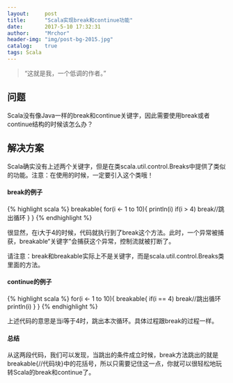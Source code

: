 ```yaml
---
layout:     post
title:      "Scala实现break和continue功能"
date:       2017-5-10 17:32:31
author:     "Mrchor"
header-img: "img/post-bg-2015.jpg"
catalog:	true
tags: Scala
---
```


> “这就是我，一个低调的作者。”


## 问题
Scala没有像Java一样的break和continue关键字，因此需要使用break或者continue结构的时候该怎么办？

## 解决方案
Scala确实没有上述两个关键字，但是在类scala.util.control.Breaks中提供了类似的功能。注意：在使用的时候，一定要引入这个类哦！

#### break的例子
{% highlight scala %}
    breakable{
        for(i <- 1 to 10){
            println(i)
            if(i > 4) break//跳出循环
        }
    }
{% endhighlight %}

很显然，在i大于4的时候，代码就执行到了break这个方法。此时，一个异常被捕获，breakable“关键字”会捕获这个异常，控制流就被打断了。

请注意：break和breakable实际上不是关键字，而是scala.util.control.Breaks类里面的方法。

#### continue的例子
{% highlight scala %}
    for(i <- 1 to 10){
        breakable{
            if(i == 4) break//跳出循环
            println(i)
        }
    }
{% endhighlight %}

上述代码的意思是当i等于4时，跳出本次循环。具体过程跟break的过程一样。

#### 总结
从这两段代码，我们可以发现，当跳出的条件成立时候，break方法跳出的就是breakable{//代码块}中的花括号，所以只需要记住这一点，你就可以很轻松地玩转Scala的break和continue了。